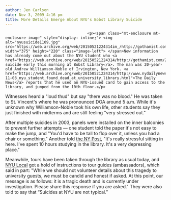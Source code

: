 ```yaml
---
author: Jen Carlson
date: Nov 3, 2009 4:16 pm
title: More Details Emerge About NYU's Bobst Library Suicide
---
```


	
										<p><span class="mt-enclosure mt-enclosure-image" style="display: inline;"> <img alt="nyusuicide1109.jpg" src="https://web.archive.org/web/20150521224314im_/http://gothamist.com/attachments/arts_jen/nyusuicide1109.jpg" width="375" height="220" class="image-left"> </span>New information has already come out about the NYU student who <a href="https://web.archive.org/web/20150521224314/http://gothamist.com/2009/11/03/early_morning_bobst_suicide.php">committed suicide early this morning at Bobst Library</a>. The man was 20-year-old Andrew Williamson-Noble of Irvington, New York. <a href="https://web.archive.org/web/20150521224314/http://www.nydailynews.com/ny_local/2009/11/03/2009-11-03_nyu_student_found_dead_at_university_library.html">The Daily News</a> reports that he used an NYU-issued card to gain access to the library, and jumped from the 10th floor.</p>

<p>Witnesses heard a &quot;loud thud&quot; but say &quot;there was no blood.&quot; He was taken to St. Vincent&apos;s where he was pronounced DOA around 5 a.m. While it&apos;s unknown why Williamson-Noble took his own life, other students say they just finished with midterms and are still feeling &quot;very stressed out.&quot; </p>

<p>After multiple suicides in 2003, panels were installed on the inner balconies to prevent further attempts &#x2014; one student told the paper it&apos;s not easy to make the jump, and &quot;You&apos;d have to be tall to flop over it, unless you had a chair or something.&quot; Another told <a href="https://web.archive.org/web/20150521224314/http://nypostonline.com/p/news/local/manhattan/nyu_student_commits_suicide_at_school_ceAY9J6WR5JsZatJTklbZO">the NY Post</a>, &quot;It&apos;s really stressful sitting in here. I&apos;ve spent 10 hours studying in the library. It&apos;s a very depressing place.&quot;</p>

<p>Meanwhile, tours have been taken through the library as usual today, and <a href="https://web.archive.org/web/20150521224314/http://nyulocal.com/on-campus/2009/11/03/nyu-emailed-ambassadors-about-tour-policy-concerning-students-death/">NYU Local</a> got a hold of instructions to tour guides (ambassadors), which said in part: &quot;While we should not volunteer details about this tragedy to university guests, we must be candid and honest if asked. At this point, our message is as follows: it is a tragic death and is currently under investigation. Please share this response if you are asked.&quot; They were also told to say that &#x201C;Suicides at NYU are not typical.&#x201D; </p>					
										
									
				